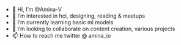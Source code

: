 - 👋 Hi, I’m @Amina-V
- 👀 I’m interested in hci, designing, reading & meetups
- 🌱 I’m currently learning basic ml models
- 💞️ I’m looking to collaborate on content creation, various projects
- 📫 How to reach me twitter @ amina_io

<!---
Amina-V/Amina-V is a ✨ special ✨ repository because its `README.md` (this file) appears on your GitHub profile.
You can click the Preview link to take a look at your changes.
--->

